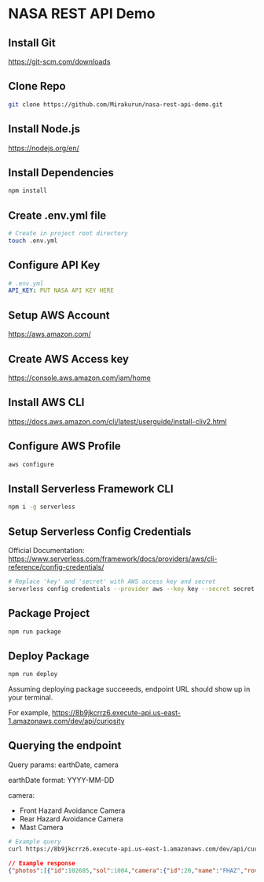 # NASA REST API Demo

## Install Git

https://git-scm.com/downloads

## Clone Repo

```bash
git clone https://github.com/Mirakurun/nasa-rest-api-demo.git
```

## Install Node.js

https://nodejs.org/en/

## Install Dependencies

```bash
npm install
```

## Create .env.yml file

```bash
# Create in project root directory
touch .env.yml
```

## Configure API Key

```yaml
# .env.yml
API_KEY: PUT NASA API KEY HERE
```

## Setup AWS Account

https://aws.amazon.com/

## Create AWS Access key

https://console.aws.amazon.com/iam/home

## Install AWS CLI

https://docs.aws.amazon.com/cli/latest/userguide/install-cliv2.html

## Configure AWS Profile

```bash
aws configure
```

## Install Serverless Framework CLI

```bash
npm i -g serverless
```

## Setup Serverless Config Credentials

Official Documentation: https://www.serverless.com/framework/docs/providers/aws/cli-reference/config-credentials/

```bash
# Replace 'key' and 'secret' with AWS access key and secret
serverless config credentials --provider aws --key key --secret secret
```

## Package Project

```bash
npm run package
```

## Deploy Package

```bash
npm run deploy
```

Assuming deploying package succeeeds, endpoint URL should show up in your terminal.  

For example, https://8b9jkcrrz6.execute-api.us-east-1.amazonaws.com/dev/api/curiosity

## Querying the endpoint

Query params: earthDate, camera

earthDate format: YYYY-MM-DD

camera:
- Front Hazard Avoidance Camera
- Rear Hazard Avoidance Camera
- Mast Camera

```bash
# Example query
curl https://8b9jkcrrz6.execute-api.us-east-1.amazonaws.com/dev/api/curiosity?earthDate=2015-6-3&camera=Front%20Hazard%20Avoidance%20Camera
```

```json
// Example response
{"photos":[{"id":102685,"sol":1004,"camera":{"id":20,"name":"FHAZ","rover_id":5,"full_name":"Front Hazard Avoidance Camera"},"img_src":"http://mars.jpl.nasa.gov/msl-raw-images/proj/msl/redops/ods/surface/sol/01004/opgs/edr/fcam/FLB_486615455EDR_F0481570FHAZ00323M_.JPG","earth_date":"2015-06-03","rover":{"id":5,"name":"Curiosity","landing_date":"2012-08-06","launch_date":"2011-11-26","status":"active"}},{"id":102686,"sol":1004,"camera":{"id":20,"name":"FHAZ","rover_id":5,"full_name":"Front Hazard Avoidance Camera"},"img_src":"http://mars.jpl.nasa.gov/msl-raw-images/proj/msl/redops/ods/surface/sol/01004/opgs/edr/fcam/FRB_486615455EDR_F0481570FHAZ00323M_.JPG","earth_date":"2015-06-03","rover":{"id":5,"name":"Curiosity","landing_date":"2012-08-06","launch_date":"2011-11-26","status":"active"}}]}
```
